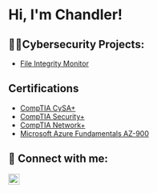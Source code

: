 <h1>Hi, I'm Chandler! <br/>
<h2>👨‍💻Cybersecurity Projects:</h2>
  
  - [File Integrity Monitor](https://github.com/4am-walking/File-Integrity-Monitor.git)

<h2>Certifications</h2>

  - [CompTIA CySA+](https://www.credly.com/badges/bf2b1be6-22c5-4a93-bef9-676585c50b36/public_url)
  - [CompTIA Security+](https://www.credly.com/badges/438394c8-5c58-4652-a564-96ed83d5429a/public_url)
  - [CompTIA Network+](https://www.credly.com/badges/dc63be2b-33b0-4bb5-af5b-2d5288d6fb9f/public_url)
  - [Microsoft Azure Fundamentals AZ-900](https://www.credly.com/badges/cb040e6d-53f0-4da1-a348-511711669504/public_url)

<h2> 🤳 Connect with me:</h2>

[<img align="left" alt="ChandlerMatheny | LinkedIn" width="22px" src="https://cdn.jsdelivr.net/npm/simple-icons@v3/icons/linkedin.svg" />][linkedin]

[linkedin]: https://linkedin.com/in/chandler-matheny
